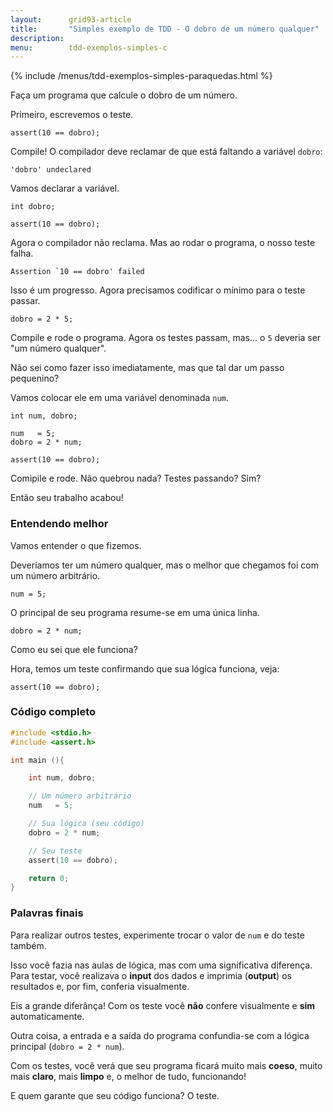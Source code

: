 ```yaml
---
layout:      grid93-article
title:       "Simples exemplo de TDD - O dobro de um número qualquer"
description: 
menu:        tdd-exemplos-simples-c
---
```


{% include /menus/tdd-exemplos-simples-paraquedas.html %}

Faça um programa que calcule o dobro de um número.

Primeiro, escrevemos o teste.

	assert(10 == dobro);

Compile! O compilador deve reclamar de que está faltando a variável `dobro`:

    'dobro' undeclared

Vamos declarar a variável.

    int dobro;

	assert(10 == dobro);

Agora o compilador não reclama. Mas ao rodar o programa, o nosso teste falha.

    Assertion `10 == dobro' failed

Isso é um progresso. Agora precisamos codificar o mínimo para o teste passar.

    dobro = 2 * 5;

Compile e rode o programa. Agora os testes passam, mas... o `5` deveria ser "um número qualquer".

Não sei como fazer isso imediatamente, mas que tal dar um passo pequenino?

Vamos colocar ele em uma variável denominada `num`.

    int num, dobro;
    
    num   = 5;
    dobro = 2 * num;

	assert(10 == dobro);

Comipile e rode. Não quebrou nada? Testes passando? Sim?

Então seu trabalho acabou!


### Entendendo melhor

Vamos entender o que fizemos.

Deveríamos ter um número qualquer, mas o melhor que chegamos foi com um número arbitrário.

    num = 5;

O principal de seu programa resume-se em uma única linha.

    dobro = 2 * num;

Como eu sei que ele funciona?

Hora, temos um teste confirmando que sua lógica funciona, veja:
    
    assert(10 == dobro);



### Código completo

```c
#include <stdio.h>
#include <assert.h>

int main (){

    int num, dobro;

    // Um número arbitrário
    num   = 5;

    // Sua lógica (seu código)
    dobro = 2 * num;

    // Seu teste
    assert(10 == dobro);

    return 0;
}
```



### Palavras finais

Para realizar outros testes, experimente trocar o valor de `num` e do teste também.

Isso você fazia nas aulas de lógica, mas com uma significativa diferença. Para testar, você realizava o __input__ dos
dados e imprimia (__output__) os resultados e, por fim, conferia visualmente.

Eis a grande diferânça! Com os teste você __não__ confere visualmente e __sim__ automaticamente.

Outra coisa, a entrada e a saída do programa confundia-se com a lógica principal (`dobro = 2 * num`).

Com os testes, você verá que seu programa ficará muito mais __coeso__, muito mais __claro__, mais __limpo__ e,
o melhor de tudo, funcionando!

E quem garante que seu código funciona? O teste.